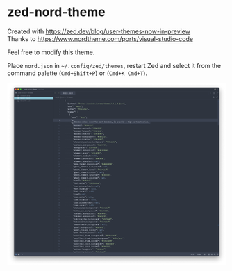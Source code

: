 # zed-nord-theme

Created with https://zed.dev/blog/user-themes-now-in-preview  
Thanks to https://www.nordtheme.com/ports/visual-studio-code

Feel free to modify this theme.

Place `nord.json` in `~/.config/zed/themes`, restart Zed and select it from the command palette (`Cmd+Shift+P`) or (`Cmd+K Cmd+T`).

![image](./image.png)
